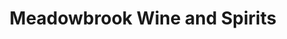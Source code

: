 ---
title: "Meadowbrook Wine and Spirits"
url: /coventry/meadowbrook-wine-and-spirits/
shop: Spirituosen
---